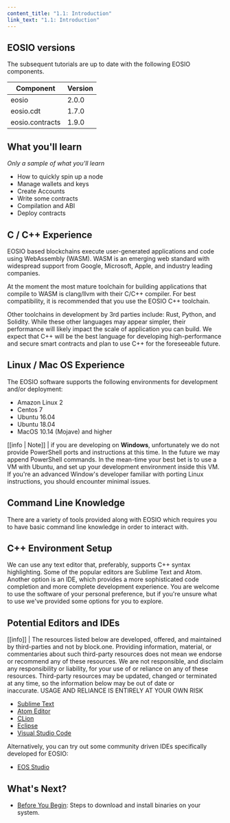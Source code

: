 ```yaml
---
content_title: "1.1: Introduction"
link_text: "1.1: Introduction"
---
```


## EOSIO versions

The subsequent tutorials are up to date with the following EOSIO components.

| Component | Version |
| ------ | ------ |
| eosio | 2.0.0 |
| eosio.cdt | 1.7.0 |
| eosio.contracts | 1.9.0 |

## What you'll learn

_Only a sample of what you'll learn_
- How to quickly spin up a node
- Manage wallets and keys
- Create Accounts
- Write some contracts
- Compilation and ABI
- Deploy contracts

## C / C++ Experience

EOSIO based blockchains execute user-generated applications and code using WebAssembly (WASM). WASM is an emerging web standard with widespread support from Google, Microsoft, Apple, and industry leading companies.

At the moment the most mature toolchain for building applications that compile to WASM is clang/llvm with their C/C++ compiler. For best compatibility, it is recommended that you use the EOSIO C++ toolchain.

Other toolchains in development by 3rd parties include: Rust, Python, and Solidity. While these other languages may appear simpler, their performance will likely impact the scale of application you can build. We expect that C++ will be the best language for developing high-performance and secure smart contracts and plan to use C++ for the foreseeable future.

## Linux / Mac OS Experience

The EOSIO software supports the following environments for development and/or deployment:

* Amazon Linux 2
* Centos 7
* Ubuntu 16.04
* Ubuntu 18.04
* MacOS 10.14 (Mojave) and higher

[[info | Note]]
| if you are developing on __Windows__, unfortunately we do not provide PowerShell ports and instructions at this time. In the future we may append PowerShell commands. In the mean-time your best bet is to use a VM with Ubuntu, and set up your development environment inside this VM. If you're an advanced Window's developer familiar with porting Linux instructions, you should encounter minimal issues.

## Command Line Knowledge

There are a variety of tools provided along with EOSIO which requires you to have basic command line knowledge in order to interact with.

## C++ Environment Setup

We can use any text editor that, preferably, supports C++ syntax highlighting. Some of the popular editors are Sublime Text and Atom. Another option is an IDE, which provides a more sophisticated code completion and more complete development experience. You are welcome to use the software of your personal preference, but if you're unsure what to use we've provided some options for you to explore.

## Potential Editors and IDEs

[[info]]
| The resources listed below are developed, offered, and maintained by third-parties and not by block.one. Providing information, material, or commentaries about such third-party resources does not mean we endorse or recommend any of these resources. We are not responsible, and disclaim any responsibility or liability, for your use of or reliance on any of these resources. Third-party resources may be updated, changed or terminated at any time, so the information below may be out of date or inaccurate. USAGE AND RELIANCE IS ENTIRELY AT YOUR OWN RISK
- [Sublime Text](https://www.sublimetext.com/)
- [Atom Editor](https://atom.io/)
- [CLion](https://www.jetbrains.com/clion/)
- [Eclipse](http://www.eclipse.org/downloads/packages/release/oxygen/1a/eclipse-ide-cc-developers)
- [Visual Studio Code](https://code.visualstudio.com/)

Alternatively, you can try out some community driven IDEs specifically developed for EOSIO:

- [EOS Studio](https://www.eosstudio.io/)

## What's Next? 
- [Before You Begin](https://developers.eos.io/getting-started/development-environment/before-you-begin): Steps to download and install binaries on your system.
